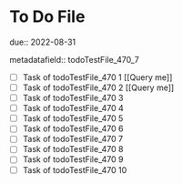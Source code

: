 # To Do File

due:: 2022-08-31

metadatafield:: todoTestFile_470_7

- [ ] Task of todoTestFile_470 1 [[Query me]]
- [ ] Task of todoTestFile_470 2 [[Query me]]
- [ ] Task of todoTestFile_470 3
- [ ] Task of todoTestFile_470 4
- [ ] Task of todoTestFile_470 5
- [ ] Task of todoTestFile_470 6
- [ ] Task of todoTestFile_470 7
- [ ] Task of todoTestFile_470 8
- [ ] Task of todoTestFile_470 9
- [ ] Task of todoTestFile_470 10